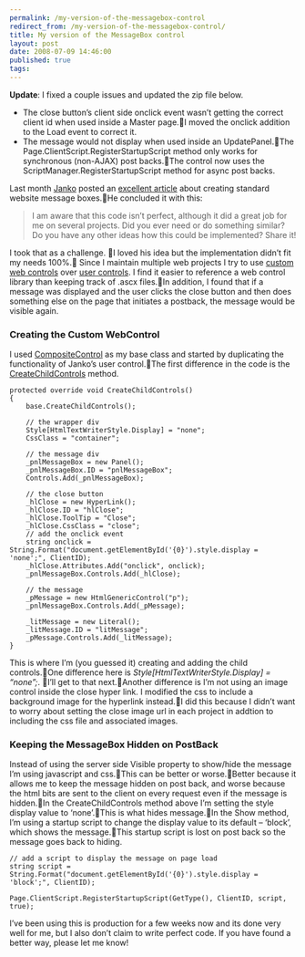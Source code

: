 ```yaml
---
permalink: /my-version-of-the-messagebox-control
redirect_from: /my-version-of-the-messagebox-control/
title: My version of the MessageBox control 
layout: post
date: 2008-07-09 14:46:00
published: true
tags: 
---
```



**Update**: I fixed a couple issues and updated the zip file below.

- The close button’s client side onclick event wasn’t getting the correct client id when used inside a Master page.I moved the onclick addition to the Load event to correct it.
- The message would not display when used inside an UpdatePanel.The Page.ClientScript.RegisterStartupScript method only works for synchronous (non-AJAX) post backs.The control now uses the ScriptManager.RegisterStartupScript method for async post backs.

Last month [Janko](http://www.jankoatwarpspeed.com) posted an [excellent article](http://www.jankoatwarpspeed.com/post/2008/05/28/Create-MessageBox-user-control-using-ASPNET-and-CSS.aspx) about creating standard website message boxes.He concluded it with this:

> I am aware that this code isn’t perfect, although it did a great job for me on several projects. Did you ever need or do something similar? Do you have any other ideas how this could be implemented? Share it!

I took that as a challenge. I loved his idea but the implementation didn’t fit my needs 100%. Since I maintain multiple web projects I try to use [custom web controls](http://msdn.microsoft.com/en-us/library/yhzc935f.aspx) over [user controls](http://msdn.microsoft.com/en-us/library/3457w616.aspx). I find it easier to reference a web control library than keeping track of .ascx files.In addition, I found that if a message was displayed and the user clicks the close button and then does something else on the page that initiates a postback, the message would be visible again.

### Creating the Custom WebControl

I used [CompositeControl](http://msdn.microsoft.com/en-us/library/system.web.ui.webcontrols.compositecontrol.aspx) as my base class and started by duplicating the functionality of Janko’s user control.The first difference in the code is the [CreateChildControls](http://msdn.microsoft.com/en-us/library/system.web.ui.control.createchildcontrols.aspx) method.

    protected override void CreateChildControls()
    {
        base.CreateChildControls();

        // the wrapper div
        Style[HtmlTextWriterStyle.Display] = "none";
        CssClass = "container";

        // the message div
        _pnlMessageBox = new Panel();
        _pnlMessageBox.ID = "pnlMessageBox";
        Controls.Add(_pnlMessageBox);

        // the close button
        _hlClose = new HyperLink();
        _hlClose.ID = "hlClose";
        _hlClose.ToolTip = "Close";
        _hlClose.CssClass = "close";
        // add the onclick event
        string onclick = String.Format("document.getElementById('{0}').style.display = 'none';", ClientID);
        _hlClose.Attributes.Add("onclick", onclick);
        _pnlMessageBox.Controls.Add(_hlClose);

        // the message
        _pMessage = new HtmlGenericControl("p");
        _pnlMessageBox.Controls.Add(_pMessage);

        _litMessage = new Literal();
        _litMessage.ID = "litMessage";
        _pMessage.Controls.Add(_litMessage);
    }

This is where I’m (you guessed it) creating and adding the child controls.One difference here is *Style[HtmlTextWriterStyle.Display] = “none”;*. I’ll get to that next.Another difference is I’m not using an image control inside the close hyper link. I modified the css to include a background image for the hyperlink instead.I did this because I didn’t want to worry about setting the close image url in each project in addtion to including the css file and associated images.

### Keeping the MessageBox Hidden on PostBack

Instead of using the server side Visible property to show/hide the message I’m using javascript and css.This can be better or worse.Better because it allows me to keep the message hidden on post back, and worse because the html bits are sent to the client on every request even if the message is hidden.In the CreateChildControls method above I’m setting the style display value to ‘none’.This is what hides message.In the Show method, I’m using a startup script to change the display value to its default – ‘block’, which shows the message.This startup script is lost on post back so the message goes back to hiding.

    // add a script to display the message on page load
    string script = String.Format("document.getElementById('{0}').style.display = 'block';", ClientID);

    Page.ClientScript.RegisterStartupScript(GetType(), ClientID, script, true);

I’ve been using this is production for a few weeks now and its done very well for me, but I also don’t claim to write perfect code. If you have found a better way, please let me know!


